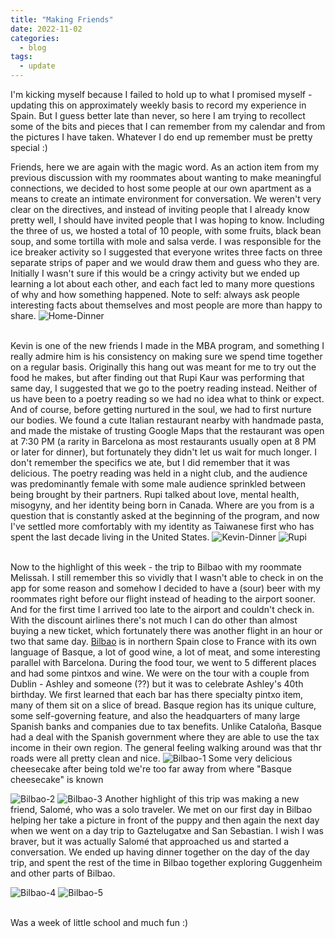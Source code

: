 ```yaml
---
title: "Making Friends"
date: 2022-11-02
categories:
  - blog
tags:
  - update
---
```


I'm kicking myself because I failed to hold up to what I promised myself - updating this on approximately weekly basis to record my experience in Spain. But I guess better late than never, so here I am trying to recollect some of the bits and pieces that I can remember from my calendar and from the pictures I have taken. Whatever I do end up remember must be pretty special :)

Friends, here we are again with the magic word. As an action item from my previous discussion with my roommates about wanting to make meaningful connections, we decided to host some people at our own apartment as a means to create an intimate environment for conversation. We weren't very clear on the directives, and instead of inviting people that I already know pretty well, I should have invited people that I was hoping to know. Including the three of us, we hosted a total of 10 people, with some fruits, black bean soup, and some tortilla with mole and salsa verde. I was responsible for the ice breaker activity so I suggested that everyone writes three facts on three separate strips of paper and we would draw them and guess who they are. Initially I wasn't sure if this would be a cringy activity but we ended up learning a lot about each other, and each fact led to many more questions of why and how something happened. Note to self: always ask people interesting facts about themselves and most people are more than happy to share. 
![Home-Dinner](../../cykreng.github.io/assets/images/home-dinner.JPG) <br/> <br/>

 Kevin is one of the new friends I made in the MBA program, and something I really admire him is his consistency on making sure we spend time together on a regular basis. Originally this hang out was meant for me to try out the food he makes, but after finding out that Rupi Kaur was performing that same day, I suggested that we go to the poetry reading instead. Neither of us have been to a poetry reading so we had no idea what to think or expect. And of course, before getting nurtured in the soul, we had to first nurture our bodies. We found a cute Italian restaurant nearby with handmade pasta, and made the mistake of trusting Google Maps that the restaurant was open at 7:30 PM (a rarity in Barcelona as most restaurants usually open at 8 PM or later for dinner), but fortunately they didn't let us wait for much longer. I don't remember the specifics we ate, but I did remember that it was delicious. The poetry reading was held in a night club, and the audience was predominantly female with some male audience sprinkled between being brought by their partners. Rupi talked about love, mental health, misogyny, and her identity being born in Canada. Where are you from is a question that is constantly asked at the beginning of the program, and now I've settled more comfortably with my identity as Taiwanese first who has spent the last decade living in the United States.
![Kevin-Dinner](../../cykreng.github.io/assets/images/kevin-rupi-dinner.jpg)
![Rupi](../../cykreng.github.io/assets/images/rupi.jpg) <br/> <br/>

 Now to the highlight of this week - the trip to Bilbao with my roommate Melissah. I still remember this so vividly that I wasn't able to check in on the app for some reason and somehow I decided to have a (sour) beer with my roommates right before our flight instead of heading to the airport sooner. And for the first time I arrived too late to the airport and couldn't check in. With the discount airlines there's not much I can do other than almost buying a new ticket, which fortunately there was another flight in an hour or two that same day. [Bilbao](https://en.wikipedia.org/wiki/Bilbao) is in northern Spain close to France with its own language of Basque, a lot of good wine, a lot of meat, and some interesting parallel with Barcelona. During the food tour, we went to 5 different places and had some pintxos and wine. We were on the tour with a couple from Dublin - Ashley and someone (??) but it was to celebrate Ashley's 40th birthday. We first learned that each bar has there specialty pintxo item, many of them sit on a slice of bread. Basque region has its unique culture, some self-governing feature, and also the headquarters of many large Spanish banks and companies due to tax benefits. Unlike Cataloña, Basque had a deal with the Spanish government where they are able to use the tax income in their own region. The general feeling walking around was that thr roads were all pretty clean and nice. 
![Bilbao-1](../../cykreng.github.io/assets/images/bilbao-1.jpg) Some very delicious cheesecake after being told we're too far away from where "Basque cheesecake" is known

![Bilbao-2](../../cykreng.github.io/assets/images/bilbao-2.jpg) 
![Bilbao-3](../../cykreng.github.io/assets/images/bilbao-3.jpg) 
 Another highlight of this trip was making a new friend, Salomé, who was a solo traveler. We met on our first day in Bilbao helping her take a picture in front of the puppy and then again the next day when we went on a day trip to Gaztelugatxe and San Sebastian. I wish I was braver, but it was actually Salomé that approached us and started a conversation. We ended up having dinner together on the day of the day trip, and spent the rest of the time in Bilbao together exploring Guggenheim and other parts of Bilbao.

![Bilbao-4](../../cykreng.github.io/assets/images/bilbao-4.jpg) 
![Bilbao-5](../../cykreng.github.io/assets/images/bilbao-5.jpg)
<br/> <br/>

Was a week of little school and much fun :)